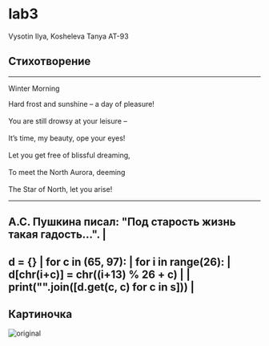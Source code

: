 # lab3
Vysotin Ilya, Kosheleva Tanya AT-93
## Стихотворение
--------------------------------------------------------------

Winter Morning  <br/>                                         
                                                             
Hard frost and sunshine – a day of pleasure!  <br/>           
You are still drowsy at your leisure –  <br/>                 
It’s time, my beauty, ope your eyes!  <br/>                   
Let you get free of blissful dreaming,  <br/>                 
To meet the North Aurora, deeming  <br/>                      
The Star of North, let you arise!  <br/>   

--------------------------------------------------------------
А.С. Пушкина писал: "Под старость жизнь такая гадость...".   |
--------------------------------------------------------------
d = {}                                                       |
for c in (65, 97):                                           |
    for i in range(26):                                      |
        d[chr(i+c)] = chr((i+13) % 26 + c)                   |
                                                             |
print("".join([d.get(c, c) for c in s]))                     |
-------------------------------------------------------------- 
## Картиночка
![original](https://user-images.githubusercontent.com/105457873/168159706-707b85c8-cbfd-4b78-85f6-347120fb45b8.jpg)
